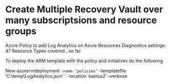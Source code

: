 # Create Multiple Recovery Vault over many subscriptsions and resource groups

Azure Policy to add Log Analytics on Azure Resources Diagnostics settings:
47 Resource Types covered...so far


To deploy the ARM template with the policy and initiatives do the following


New-azurermdeployment `
    -name ‘policies’ `
    –templatefile ‘C:\temp\LogAnalytics.json’ `
    -location ‘eastus2’ –verbose
